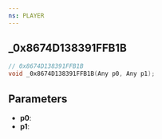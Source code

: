 ```yaml
---
ns: PLAYER
---
```

## _0x8674D138391FFB1B

```c
// 0x8674D138391FFB1B
void _0x8674D138391FFB1B(Any p0, Any p1);
```

## Parameters
* **p0**:
* **p1**:
